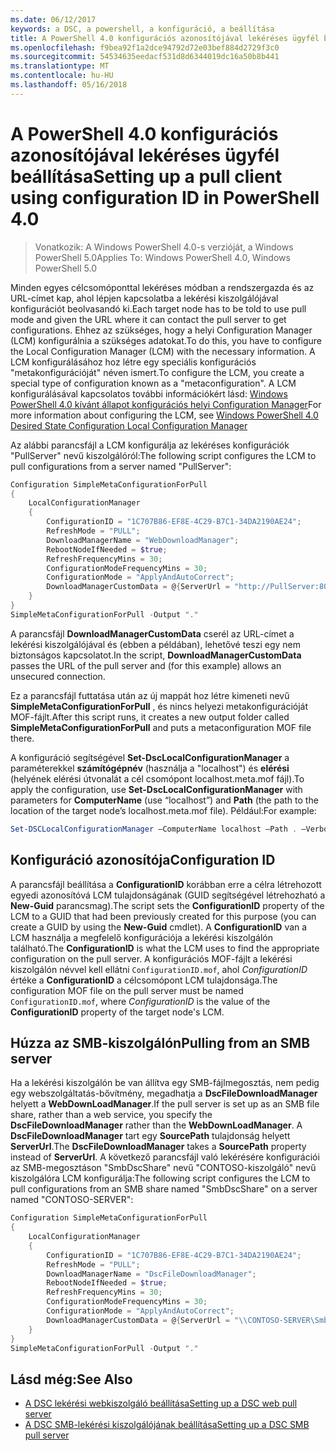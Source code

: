 ```yaml
---
ms.date: 06/12/2017
keywords: a DSC, a powershell, a konfiguráció, a beállítása
title: A PowerShell 4.0 konfigurációs azonosítójával lekéréses ügyfél beállítása
ms.openlocfilehash: f9bea92f1a2dce94792d72e03bef884d2729f3c0
ms.sourcegitcommit: 54534635eedacf531d8d6344019dc16a50b8b441
ms.translationtype: MT
ms.contentlocale: hu-HU
ms.lasthandoff: 05/16/2018
---
```

# <a name="setting-up-a-pull-client-using-configuration-id-in-powershell-40"></a><span data-ttu-id="fc4c6-103">A PowerShell 4.0 konfigurációs azonosítójával lekéréses ügyfél beállítása</span><span class="sxs-lookup"><span data-stu-id="fc4c6-103">Setting up a pull client using configuration ID in PowerShell 4.0</span></span>

><span data-ttu-id="fc4c6-104">Vonatkozik: A Windows PowerShell 4.0-s verzióját, a Windows PowerShell 5.0</span><span class="sxs-lookup"><span data-stu-id="fc4c6-104">Applies To: Windows PowerShell 4.0, Windows PowerShell 5.0</span></span>

<span data-ttu-id="fc4c6-105">Minden egyes célcsomóponttal lekéréses módban a rendszergazda és az URL-címet kap, ahol lépjen kapcsolatba a lekérési kiszolgálójával konfigurációt beolvasandó ki.</span><span class="sxs-lookup"><span data-stu-id="fc4c6-105">Each target node has to be told to use pull mode and given the URL where it can contact the pull server to get configurations.</span></span> <span data-ttu-id="fc4c6-106">Ehhez az szükséges, hogy a helyi Configuration Manager (LCM) konfigurálnia a szükséges adatokat.</span><span class="sxs-lookup"><span data-stu-id="fc4c6-106">To do this, you have to configure the Local Configuration Manager (LCM) with the necessary information.</span></span> <span data-ttu-id="fc4c6-107">A LCM konfigurálásához hoz létre egy speciális konfigurációs "metakonfigurációját" néven ismert.</span><span class="sxs-lookup"><span data-stu-id="fc4c6-107">To configure the LCM, you create a special type of configuration known as a "metaconfiguration".</span></span> <span data-ttu-id="fc4c6-108">A LCM konfigurálásával kapcsolatos további információkért lásd: [Windows PowerShell 4.0 kívánt állapot konfigurációs helyi Configuration Manager](metaConfig4.md)</span><span class="sxs-lookup"><span data-stu-id="fc4c6-108">For more information about configuring the LCM, see [Windows PowerShell 4.0 Desired State Configuration Local Configuration Manager](metaConfig4.md)</span></span>

<span data-ttu-id="fc4c6-109">Az alábbi parancsfájl a LCM konfigurálja az lekéréses konfigurációk "PullServer" nevű kiszolgálóról:</span><span class="sxs-lookup"><span data-stu-id="fc4c6-109">The following script configures the LCM to pull configurations from a server named "PullServer":</span></span>

```powershell
Configuration SimpleMetaConfigurationForPull
{
    LocalConfigurationManager
    {
        ConfigurationID = "1C707B86-EF8E-4C29-B7C1-34DA2190AE24";
        RefreshMode = "PULL";
        DownloadManagerName = "WebDownloadManager";
        RebootNodeIfNeeded = $true;
        RefreshFrequencyMins = 30;
        ConfigurationModeFrequencyMins = 30;
        ConfigurationMode = "ApplyAndAutoCorrect";
        DownloadManagerCustomData = @{ServerUrl = "http://PullServer:8080/PSDSCPullServer/PSDSCPullServer.svc"; AllowUnsecureConnection = “TRUE”}
    }
}
SimpleMetaConfigurationForPull -Output "."
```

<span data-ttu-id="fc4c6-110">A parancsfájl **DownloadManagerCustomData** cserél az URL-címet a lekérési kiszolgálójával és (ebben a példában), lehetővé teszi egy nem biztonságos kapcsolatot.</span><span class="sxs-lookup"><span data-stu-id="fc4c6-110">In the script, **DownloadManagerCustomData** passes the URL of the pull server and (for this example) allows an unsecured connection.</span></span>

<span data-ttu-id="fc4c6-111">Ez a parancsfájl futtatása után az új mappát hoz létre kimeneti nevű **SimpleMetaConfigurationForPull** , és nincs helyezi metakonfigurációját MOF-fájlt.</span><span class="sxs-lookup"><span data-stu-id="fc4c6-111">After this script runs, it creates a new output folder called **SimpleMetaConfigurationForPull** and puts a metaconfiguration MOF file there.</span></span>

<span data-ttu-id="fc4c6-112">A konfiguráció segítségével **Set-DscLocalConfigurationManager** a paraméterekkel **számítógépnév** (használja a "localhost") és **elérési** (helyének elérési útvonalát a cél csomópont localhost.meta.mof fájl).</span><span class="sxs-lookup"><span data-stu-id="fc4c6-112">To apply the configuration, use **Set-DscLocalConfigurationManager** with parameters for **ComputerName** (use “localhost”) and **Path** (the path to the location of the target node’s localhost.meta.mof file).</span></span> <span data-ttu-id="fc4c6-113">Például:</span><span class="sxs-lookup"><span data-stu-id="fc4c6-113">For example:</span></span>
```powershell
Set-DSCLocalConfigurationManager –ComputerName localhost –Path . –Verbose.
```

## <a name="configuration-id"></a><span data-ttu-id="fc4c6-114">Konfiguráció azonosítója</span><span class="sxs-lookup"><span data-stu-id="fc4c6-114">Configuration ID</span></span>
<span data-ttu-id="fc4c6-115">A parancsfájl beállítása a **ConfigurationID** korábban erre a célra létrehozott egyedi azonosítóvá LCM tulajdonságának (GUID segítségével létrehozható a **New-Guid** parancsmag).</span><span class="sxs-lookup"><span data-stu-id="fc4c6-115">The script sets the **ConfigurationID** property of the LCM to a GUID that had been previously created for this purpose (you can create a GUID by using the **New-Guid** cmdlet).</span></span> <span data-ttu-id="fc4c6-116">A **ConfigurationID** van a LCM használja a megfelelő konfigurációja a lekérési kiszolgálón található.</span><span class="sxs-lookup"><span data-stu-id="fc4c6-116">The **ConfigurationID** is what the LCM uses to find the appropriate configuration on the pull server.</span></span> <span data-ttu-id="fc4c6-117">A konfigurációs MOF-fájlt a lekérési kiszolgálón névvel kell ellátni `ConfigurationID.mof`, ahol *ConfigurationID* értéke a **ConfigurationID** a célcsomópont LCM tulajdonsága.</span><span class="sxs-lookup"><span data-stu-id="fc4c6-117">The configuration MOF file on the pull server must be named `ConfigurationID.mof`, where *ConfigurationID* is the value of the **ConfigurationID** property of the target node's LCM.</span></span>

## <a name="pulling-from-an-smb-server"></a><span data-ttu-id="fc4c6-118">Húzza az SMB-kiszolgálón</span><span class="sxs-lookup"><span data-stu-id="fc4c6-118">Pulling from an SMB server</span></span>

<span data-ttu-id="fc4c6-119">Ha a lekérési kiszolgálón be van állítva egy SMB-fájlmegosztás, nem pedig egy webszolgáltatás-bővítmény, megadhatja a **DscFileDownloadManager** helyett a **WebDownLoadManager**.</span><span class="sxs-lookup"><span data-stu-id="fc4c6-119">If the pull server is set up as an SMB file share, rather than a web service, you specify the **DscFileDownloadManager** rather than the **WebDownLoadManager**.</span></span>
<span data-ttu-id="fc4c6-120">A **DscFileDownloadManager** tart egy **SourcePath** tulajdonság helyett **ServerUrl**.</span><span class="sxs-lookup"><span data-stu-id="fc4c6-120">The **DscFileDownloadManager** takes a **SourcePath** property instead of **ServerUrl**.</span></span> <span data-ttu-id="fc4c6-121">A következő parancsfájl való lekérésére konfigurációi az SMB-megosztáson "SmbDscShare" nevű "CONTOSO-kiszolgáló" nevű kiszolgálóra LCM konfigurálja:</span><span class="sxs-lookup"><span data-stu-id="fc4c6-121">The following script configures the LCM to pull configurations from an SMB share named "SmbDscShare" on a server named "CONTOSO-SERVER":</span></span>

```powershell
Configuration SimpleMetaConfigurationForPull
{
    LocalConfigurationManager
    {
        ConfigurationID = "1C707B86-EF8E-4C29-B7C1-34DA2190AE24";
        RefreshMode = "PULL";
        DownloadManagerName = "DscFileDownloadManager";
        RebootNodeIfNeeded = $true;
        RefreshFrequencyMins = 30;
        ConfigurationModeFrequencyMins = 30;
        ConfigurationMode = "ApplyAndAutoCorrect";
        DownloadManagerCustomData = @{ServerUrl = "\\CONTOSO-SERVER\SmbDscShare"}
    }
}
SimpleMetaConfigurationForPull -Output "."
```

## <a name="see-also"></a><span data-ttu-id="fc4c6-122">Lásd még:</span><span class="sxs-lookup"><span data-stu-id="fc4c6-122">See Also</span></span>

- [<span data-ttu-id="fc4c6-123">A DSC lekérési webkiszolgáló beállítása</span><span class="sxs-lookup"><span data-stu-id="fc4c6-123">Setting up a DSC web pull server</span></span>](pullServer.md)
- [<span data-ttu-id="fc4c6-124">A DSC SMB-lekérési kiszolgálójának beállítása</span><span class="sxs-lookup"><span data-stu-id="fc4c6-124">Setting up a DSC SMB pull server</span></span>](pullServerSMB.md)
